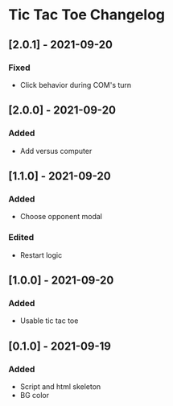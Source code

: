 # Tic Tac Toe Changelog

## [2.0.1] - 2021-09-20
### Fixed
- Click behavior during COM's turn

## [2.0.0] - 2021-09-20
### Added
- Add versus computer

## [1.1.0] - 2021-09-20
### Added
- Choose opponent modal
### Edited
- Restart logic

## [1.0.0] - 2021-09-20
### Added
- Usable tic tac toe

## [0.1.0] - 2021-09-19
### Added
- Script and html skeleton
- BG color